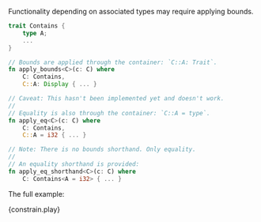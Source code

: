 Functionality depending on associated types may require applying bounds.

```rust
trait Contains {
    type A;
    ...
}

// Bounds are applied through the container: `C::A: Trait`.
fn apply_bounds<C>(c: C) where
    C: Contains,
    C::A: Display { ... }

// Caveat: This hasn't been implemented yet and doesn't work.
//
// Equality is also through the container: `C::A = type`.
fn apply_eq<C>(c: C) where
    C: Contains,
    C::A = i32 { ... }

// Note: There is no bounds shorthand. Only equality.
//
// An equality shorthand is provided:
fn apply_eq_shorthand<C>(c: C) where
    C: Contains<A = i32> { ... }
```

The full example:

{constrain.play}
